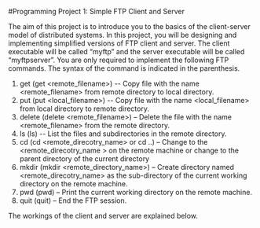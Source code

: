 #Programming Project 1: Simple FTP Client and Server

The aim of this project is to introduce you to the basics of the client-server model of distributed systems. In this project, you will be designing and implementing simplified versions of FTP client and server. The client executable will be called “myftp” and the server executable will be called “myftpserver”. You are only required to implement the following FTP commands. The syntax of the command is indicated in the parenthesis.

1. get (get <remote_filename>) -- Copy file with the name <remote_filename> from remote directory to local directory.
2. put (put <local_filename>) -- Copy file with the name <local_filename> from local directory to remote directory.
3. delete (delete <remote_filename>) – Delete the file with the name <remote_filename> from the remote directory.
4. ls (ls) -- List the files and subdirectories in the remote directory.
5. cd (cd <remote_direcotry_name> or cd ..) – Change to the <remote_direcotry_name > on the remote machine or change to the parent directory of the current directory
6. mkdir (mkdir <remote_directory_name>) – Create directory named <remote_direcotry_name> as the sub-directory of the current working directory on the remote machine.
7. pwd (pwd) – Print the current working directory on the remote machine.
8. quit (quit) – End the FTP session.


The workings of the client and server are explained below.

